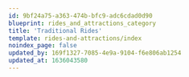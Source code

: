 ```yaml
---
id: 9bf24a75-a363-474b-bfc9-adc6cdad0d90
blueprint: rides_and_attractions_category
title: 'Traditional Rides'
template: rides-and-attractions/index
noindex_page: false
updated_by: 169f1327-7085-4e9a-9104-f6e806ab1254
updated_at: 1636043580
---
```

